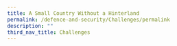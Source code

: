 ```yaml
---
title: A Small Country Without a Hinterland
permalink: /defence-and-security/Challenges/permalink
description: ""
third_nav_title: Challenges
---
```


